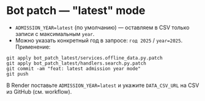 
# Bot patch — "latest" mode
- `ADMISSION_YEAR=latest` (по умолчанию) — оставляем в CSV только записи с максимальным `year`.
- Можно указать конкретный год в запросе: `год 2025` / `year=2025`.
Применение:
```
git apply bot_patch_latest/services.offline_data.py.patch
git apply bot_patch_latest/handlers.search.py.patch
git commit -am "feat: latest admission year mode"
git push
```
В Render поставьте `ADMISSION_YEAR=latest` и укажите `DATA_CSV_URL` на CSV из GitHub (см. workflow).
